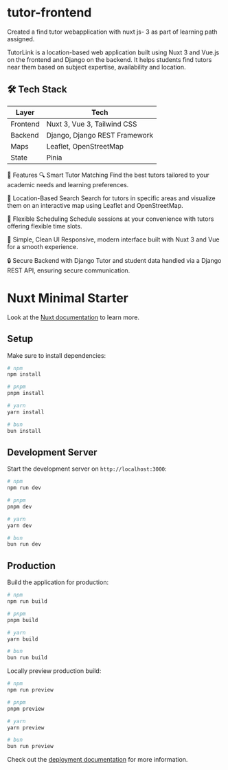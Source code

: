
# tutor-frontend
Created a find tutor webapplication with nuxt js- 3 as part of learning path assigned.

TutorLink is a location-based web application built using Nuxt 3 and Vue.js on the frontend and Django on the backend. It helps students find tutors near them based on subject expertise, availability and location. 

## 🛠 Tech Stack
| Layer    | Tech                         |
|----------|------------------------------|
| Frontend | Nuxt 3, Vue 3, Tailwind CSS  |
| Backend  | Django, Django REST Framework|
| Maps     | Leaflet, OpenStreetMap       |
| State    | Pinia                        |


🌟 Features
🔍 Smart Tutor Matching
Find the best tutors tailored to your academic needs and learning preferences.

📍 Location-Based Search
Search for tutors in specific areas and visualize them on an interactive map using Leaflet and OpenStreetMap.

📅 Flexible Scheduling
Schedule sessions at your convenience with tutors offering flexible time slots.

🧠 Simple, Clean UI
Responsive, modern interface built with Nuxt 3 and Vue for a smooth experience.

🔒 Secure Backend with Django
Tutor and student data handled via a Django REST API, ensuring secure communication.

# Nuxt Minimal Starter
Look at the [Nuxt documentation](https://nuxt.com/docs/getting-started/introduction) to learn more.

## Setup

Make sure to install dependencies:

```bash
# npm
npm install

# pnpm
pnpm install

# yarn
yarn install

# bun
bun install
```

## Development Server

Start the development server on `http://localhost:3000`:

```bash
# npm
npm run dev

# pnpm
pnpm dev

# yarn
yarn dev

# bun
bun run dev
```

## Production

Build the application for production:

```bash
# npm
npm run build

# pnpm
pnpm build

# yarn
yarn build

# bun
bun run build
```

Locally preview production build:

```bash
# npm
npm run preview

# pnpm
pnpm preview

# yarn
yarn preview

# bun
bun run preview
```

Check out the [deployment documentation](https://nuxt.com/docs/getting-started/deployment) for more information.

